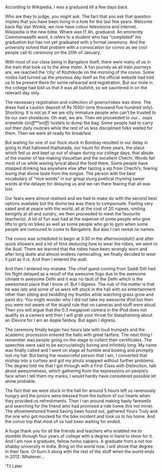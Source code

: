 According to Wikipedia, I was a graduand till a few days back. 

Who are they to judge, you might ask. The fact that you ask that question implies that you have been living in a hole for the last few 
years. Welcome back Rip Van Winkle, we now have colour televisions and internet. Wikipedia is the new bible. Where was I? Ah, graduand. An 
eminently Commonwealth word, it refers to a student who has “completed” his graduation but has not yet graduated with a formal ceremony. 
And the university solved that problem with a convocation (or convo as we cool people call it) ceremony on the 20th of January.

With most of our class being in Bangalore itself, there were many of us in the train that took us to the alma mater. A fun journey as all 
train journeys are, we reached the ‘city’ of Kozhikode on the morning of the convo. Some noobs had turned up the previous day itself as the
official website had told us to be present there for some rehearsal and registration. But our mole in the college had told us that it was 
all bullshit, so we sauntered in on the relevant day only.

The necessary registration and collection of gowns/robes was done. The dress had a caution deposit of Rs 1500/-(one thousand five hundred 
only). Shocking. It is not as if we are silly immature people who can’t be trusted to tie our own shoelaces. Oh wait, we are. Then we 
proceeded to our… oops erstwhile (*sniff**sniff*) hostels to dump the bag. Some people had to carry out their daily routines while the 
rest of us less disciplined folks waited for them. Then we were all ready for breakfast.

But waiting for one of our flock stuck in Bombay resulted in our delay in going to that hallowed thattukada, our haunt for three years, 
the place which fed us and kept us out of shape during our college days, that abode of the master of tea-making Vasuettan and the excellent
Chechi. Words fail most of us while waxing lyrical about the food there. Some people have stopped drinking tea anywhere else after tasting
a sip from Chechi’s, fearing losing that divine taste from the tongue. The person with the best vocabulary of “nice words” in our group 
slung poetical rhyming swear words at the delayer for delaying us and we ran there fearing that all was lost.



Our fears were almost realised and we had to make do with the second best options available but the divine tea was there to compensate. 
Feeling very sated and at peace with the world, all at the cost of 20 rupees, smiling benignly at all and sundry, we then proceeded to meet
the favourite teacher(s). A lot of fun was had at the expense of some people who give lifts to girls on bikes as well as some people who go
to gym when some people are rumoured to come to Bangalore. But alas I can reveal no names.

The convo was scheduled to begin at 3:30 in the afternoon(duh!) and after quick showers and a lot of time deducing how to wear the robes,
we went to the Audi. There we learned that the robes have been wrongly worn and after long duels and almost endless namecalling, we finally
decided to wear it just as it is. And then I entered the audi.

And then I entered my mistake. The chief guest coming from Saddi Dilli had his flight delayed as a result of the awesome fogs due to the
awesome climate in awesome Delhi and it was no fault of the Delhi which is the awesomest place that I know of. But I digress. The nub of
the matter is that he was late and some of us were left stuck in the hall with no entertainment other than sitting and twiddling my 
thumbs while watching grass grow and paint dry. You might wonder why I did not take my awesome iPod but then you were not aware of the
stupid rule that no cameras and stuff were aloud. Then you will argue that the 0.3 megapixel camera in the iPod does not qualify as a 
camera and then I will grab your throat for blaspheming about an iDevice for I am an Apple fanboy. But again I digress.

The ceremony finally began two hours late with loud trumpets and the academic procession entered the halls with great fanfare. The next 
thing I remember was people going on the stage to collect their certificates. The speeches were said to be excruciatingly boring and 
infinitely long. My name was finally called and I went on stage all humble and bowing and promptly lost my hat. But being the resourceful
person that I am, I converted that mishap into a curtsey and got my photo snapped without further problems. The degree told me that I
got through with a First Class with Distinction, talk about awesomeness, which gathering from the expressions on people’s face when I
tell them my marks, I would hardly have considered possible let alone probable.



The fact that we were stuck in the hall for around 5 hours left us ravenously hungry and the juniors were blessed from the bottom of our
hearts when they provided us refreshments. Then I ran around making hasty farewells and searching for the friend who had promised a ride
home (his not mine). The aforementioned friend having been found out, gathered Yours Truly and the one who got mocked for the bike 
incident and took us to his home. And the convo trip that most of us had been waiting for ended.

A huge thank you for all the friends and teachers who enabled me to stumble through four years of college with a degree in hand to show 
for it. And I am now a graduate, fellow homo sapiens. A graduate from a not too shabby university in India. Bring on the world now. I 
will shove that degree in their face. Or burn it along with the rest of the stuff when the world ends in 2012. Whatever...

‘Til Later
